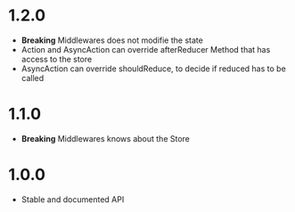 # 1.2.0
* **Breaking** Middlewares does not modifie the state
* Action and AsyncAction can override afterReducer Method that has access to the store
* AsyncAction can override shouldReduce, to decide if reduced has to be called

# 1.1.0
* **Breaking** Middlewares knows about the Store

# 1.0.0
* Stable and documented API
